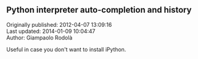 ## Python interpreter auto-completion and history  
Originally published: 2012-04-07 13:09:16  
Last updated: 2014-01-09 10:04:47  
Author: Giampaolo Rodolà  
  
Useful in case you don't want to install iPython.